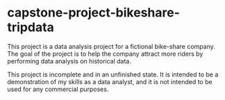# capstone-project-bikeshare-tripdata
This project is a data analysis project for a fictional bike-share company. The goal of the project is to help the company attract more riders by performing data analysis on historical data.

This project is incomplete and in an unfinished state. It is intended to be a demonstration of my skills as a data analyst, and it is not intended to be used for any commercial purposes.

